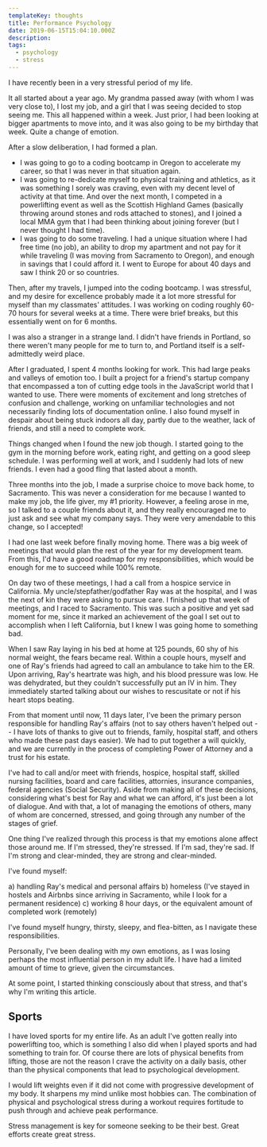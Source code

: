 ```yaml
---
templateKey: thoughts
title: Performance Psychology
date: 2019-06-15T15:04:10.000Z
description:
tags:
  - psychology
  - stress
---
```


I have recently been in a very stressful period of my life.

It all started about a year ago. My grandma passed away (with whom I was very close to), I lost my job, and a girl that I was seeing decided to stop seeing me. This all happened within a week. Just prior, I had been looking at bigger apartments to move into, and it was also going to be my birthday that week. Quite a change of emotion.

After a slow deliberation, I had formed a plan.

- I was going to go to a coding bootcamp in Oregon to accelerate my career, so that I was never in that situation again.
- I was going to re-dedicate myself to physical training and athletics, as it was something I sorely was craving, even with my decent level of activity at that time. And over the next month, I competed in a powerlifting event as well as the Scottish Highland Games (basically throwing around stones and rods attached to stones), and I joined a local MMA gym that I had been thinking about joining forever (but I never thought I had time).
- I was going to do some traveling. I had a unique situation where I had free time (no job), an ability to drop my apartment and not pay for it while traveling (I was moving from Sacramento to Oregon), and enough in savings that I could afford it. I went to Europe for about 40 days and saw I think 20 or so countries.

Then, after my travels, I jumped into the coding bootcamp. I was stressful, and my desire for excellence probably made it a lot more stressful for myself than my classmates' attitudes. I was working on coding roughly 60-70 hours for several weeks at a time. There were brief breaks, but this essentially went on for 6 months.

I was also a stranger in a strange land. I didn't have friends in Portland, so there weren't many people for me to turn to, and Portland itself is a self-admittedly weird place.

After I graduated, I spent 4 months looking for work. This had large peaks and valleys of emotion too. I built a project for a friend's startup company that encompassed a ton of cutting edge tools in the JavaScript world that I wanted to use. There were moments of excitement and long stretches of confusion and challenge, working on unfamiliar technologies and not necessarily finding lots of documentation online. I also found myself in despair about being stuck indoors all day, partly due to the weather, lack of friends, and still a need to complete work.

Things changed when I found the new job though. I started going to the gym in the morning before work, eating right, and getting on a good sleep schedule. I was performing well at work, and I suddenly had lots of new friends. I even had a good fling that lasted about a month.

Three months into the job, I made a surprise choice to move back home, to Sacramento. This was never a consideration for me because I wanted to make my job, the life giver, my #1 priority. However, a feeling arose in me, so I talked to a couple friends about it, and they really encouraged me to just ask and see what my company says. They were very amendable to this change, so I accepted!

I had one last week before finally moving home. There was a big week of meetings that would plan the rest of the year for my development team. From this, I'd have a good roadmap for my responsibilities, which would be enough for me to succeed while 100% remote.

On day two of these meetings, I had a call from a hospice service in California. My uncle/stepfather/godfather Ray was at the hospital, and I was the next of kin they were asking to pursue care. I finished up that week of meetings, and I raced to Sacramento. This was such a positive and yet sad moment for me, since it marked an achievement of the goal I set out to accomplish when I left California, but I knew I was going home to something bad.

When I saw Ray laying in his bed at home at 125 pounds, 60 shy of his normal weight, the fears became real. Within a couple hours, myself and one of Ray's friends had agreed to call an ambulance to take him to the ER. Upon arriving, Ray's heartrate was high, and his blood pressure was low. He was dehydrated, but they couldn't successfully put an IV in him. They immediately started talking about our wishes to rescusitate or not if his heart stops beating.

From that moment until now, 11 days later, I've been the primary person responsible for handling Ray's affairs (not to say others haven't helped out -- I have lots of thanks to give out to friends, family, hospital staff, and others who made these past days easier). We had to put together a will quickly, and we are currently in the process of completing Power of Attorney and a trust for his estate.

I've had to call and/or meet with friends, hospice, hospital staff, skilled nursing facilities, board and care facilities, attornies, insurance companies, federal agencies (Social Security). Aside from making all of these decisions, considering what's best for Ray and what we can afford, it's just been a lot of dialogue. And with that, a lot of managing the emotions of others, many of whom are concerned, stressed, and going through any number of the stages of grief.

One thing I've realized through this process is that my emotions alone affect those around me. If I'm stressed, they're stressed. If I'm sad, they're sad. If I'm strong and clear-minded, they are strong and clear-minded.

I've found myself:

a) handling Ray's medical and personal affairs
b) homeless (I've stayed in hostels and Airbnbs since arriving in Sacramento, while I look for a permanent residence)
c) working 8 hour days, or the equivalent amount of completed work (remotely)

I've found myself hungry, thirsty, sleepy, and flea-bitten, as I navigate these responsibilities.

Personally, I've been dealing with my own emotions, as I was losing perhaps the most influential person in my adult life. I have had a limited amount of time to grieve, given the circumstances.

At some point, I started thinking consciously about that stress, and that's why I'm writing this article.

## Sports

I have loved sports for my entire life. As an adult I've gotten really into powerlifting too, which is something I also did when I played sports and had something to train for. Of course there are lots of physical benefits from lifting, those are not the reason I crave the activity on a daily basis, other than the physical components that lead to psychological development.

I would lift weights even if it did not come with progressive development of my body. It sharpens my mind unlike most hobbies can. The combination of physical and psychological stress during a workout requires fortitude to push through and achieve peak performance.

Stress management is key for someone seeking to be their best. Great efforts create great stress.
